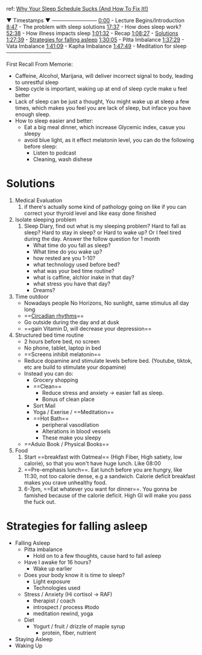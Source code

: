 ref: [Why Your Sleep Schedule Sucks (And How To Fix It!)](https://youtu.be/1aogY1Tm2Lo)


▼ Timestamps ▼ 
────────────
[0:00](https://www.youtube.com/watch?v=1aogY1Tm2Lo&t=0s) - Lecture Begins/Introduction
[8:47](https://www.youtube.com/watch?v=1aogY1Tm2Lo&t=527s) - The problem with sleep solutions
[17:37](https://www.youtube.com/watch?v=1aogY1Tm2Lo&t=1057s) - How does sleep work? 
[52:38](https://www.youtube.com/watch?v=1aogY1Tm2Lo&t=3158s) - How illness impacts sleep
[1:01:32](https://www.youtube.com/watch?v=1aogY1Tm2Lo&t=3692s) - Recap 
[1:08:27](https://www.youtube.com/watch?v=1aogY1Tm2Lo&t=4107s) - [Solutions](#Solutions)
[1:27:39](https://www.youtube.com/watch?v=1aogY1Tm2Lo&t=5259s) - [Strategies for falling asleep](#Strategies%20for%20falling%20asleep)
[1:30:05](https://www.youtube.com/watch?v=1aogY1Tm2Lo&t=5405s) - Pitta Imbalance 
[1:37:29](https://www.youtube.com/watch?v=1aogY1Tm2Lo&t=5849s) - Vata Imbalance 
[1:41:09](https://www.youtube.com/watch?v=1aogY1Tm2Lo&t=6069s) - Kapha Imbalance 
[1:47:49](https://www.youtube.com/watch?v=1aogY1Tm2Lo&t=6469s) - Meditation for sleep 
────────────


First Recall From Memorie:
- Caffeine, Alcohol, Marijana, will deliver incorrect signal to body, leading to unrestful sleep
- Sleep cycle is important, waking up at end of sleep cycle make u feel better
- Lack of sleep can be just a thought, You might wake up at sleep a few times, which makes you feel you are lack of sleep, but inface you have enough sleep.
- How to sleep easier and better:
	- Eat a big meal dinner, which increase Glycemic index, casue you sleepy
	- avoid blue light, as it effect melatonin level, you can do the following before sleep:
		- Listen to podcast
		- Cleaning, wash dishese



# Solutions
1. Medical Evaluation
	1. if there's actually some kind of pathology going on like if you can correct your thyroid level and like easy done finished
2. Isolate sleeping problem
	1. Sleep Diary, find out what is my sleeping problem? Hard to fall as sleep? Hard to stay in sleep? or Hard to wake up? Or I feel tired during the day. Answer the follow question for 1 month
		- What time do you fall as sleep?
		- What time do you wake up?
		- how rested are you 1-10?
		- what technology used before bed?
		- what was your bed time routine?
		- what is caffine, alchlor inake in that day?
		- what stress you have that day?
		- Dreams?
3. Time outdoor
	- Nowadays people No Horizons, No sunlight, same stimulus all day long
	- ==[Circadian rhythms](Keywords/Circadian%20rhythms.md)==
	- Go outside during the day and at dusk
	- ==gain Vitamin D, will decrease your depression==
4. Structured bed time routine
	- 2 hours before bed, no screen
	- No phone, tablet, laptop in bed
	- ==Screens inhibit melatonin==
	- Reduce dopamine and stimulate levels before bed. (Youtube, tiktok, etc are build to stimulate your dopamine)
	- Instead you can do:
		- Grocery shopping
		- ==Clean==
			- Reduce stress and anxiety -> easier fall as sleep. 
			- Bonus of clean place
		- Sort Mail
		- Yoga / Exerise / ==Meditation==
		- ==Hot Bath==
			- peripheral vasodilation
			- Alterations in blood vessels
			- These make you sleepy
	- ==Aduio Book / Physical Books==
1. Food
	1. Start ==breakfast with Oatmeal== (High Fiber, High satiety, low calorie), so that you won't have huge lunch. Like 08:00
	2. ==Pre-emphasis lunch==. Eat lunch before you are hungry, like 11:30, not too calorie dense, e.g a sandwich. Calorie deficit breakfast makes you crave unhealthy food.
	3. 6-7pm, ==Eat whatever you want for dinner==. You gonna be famished because of the calorie deficit. High GI will make you pass the fuck out.

# Strategies for falling asleep 

- Falling Asleep
	- Pitta imbalance
		- Hold on to a few thoughts, cause hard to fall asleep
	- Have I awake for 16 hours?
		- Wake up earlier
	- Does your body know it is time to sleep?
		- Light exposure
		- Technologies used
	- Stress / Anxiety (Hi cortisol -> RAF)
		- therapist / coach
		- introspect / process #todo 
		- meditation rewind, yoga
	- Diet
		- Yogurt / fruit / drizzle of maple syrup
			- protein, fiber, nutrient
- Staying Asleep
- Waking Up